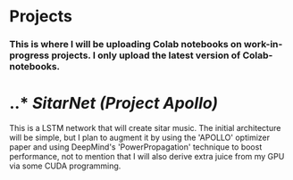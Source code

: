 # Projects

### This is where I will be uploading Colab notebooks on work-in-progress projects. I only upload the latest version of Colab-notebooks.

# ..* *SitarNet (Project Apollo)*
This is a LSTM network that will create sitar music. The initial architecture will be simple, but I plan to augment it by using the 'APOLLO' optimizer paper and using DeepMind's 'PowerPropagation' technique to boost performance, not to mention that I will also derive extra juice from my GPU via some CUDA programming.
